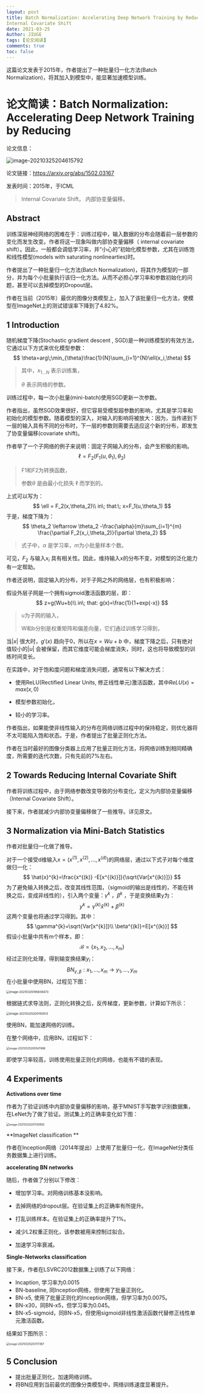 ```yaml
---
layout: post
title: Batch Normalization: Accelerating Deep Network Training by Reducing
Internal Covariate Shift
date: 2021-03-25
Author: JIUGE 
tags: [论文阅读]
comments: true
toc: false
---
```


这篇论文发表于2015年，作者提出了一种批量归一化方法(Batch Normalization)，将其加入到模型中，能显著加速模型训练。
<!-- more -->

# 论文简读：Batch Normalization: Accelerating Deep Network Training by Reducing

论文信息：

![image-20210325204615792](https://gitee.com/changyv/md-pic/raw/master/20210325204617.png)

论文链接：https://arxiv.org/abs/1502.03167

发表时间：2015年，于ICML

> Internal Covariate Shift， 内部协变量偏移。

## Abstract

训练深层神经网络的困难在于：训练过程中，输入数据的分布会随着前一层参数的变化而发生改变。作者将这一现象叫做内部协变量偏移（ internal covariate shift）。因此，一般都会调低学习率，并“小心的”初始化模型参数，尤其在训练饱和线性模型(models with saturating nonlinearties)时。

作者提出了一种批量归一化方法(Batch Normalization)，将其作为模型的一部分，并为每个小批量执行该归一化方法。从而不必担心学习率和参数初始化的问题，甚至可以去掉模型的Dropout层。

作者在当前（2015年）最优的图像分类模型上，加入了该批量归一化方法，使模型在ImageNet上的测试错误率下降到了4.82%。

## 1 Introduction

随机梯度下降(Stochastic gradient
descent , SGD)是一种训练模型的有效方法，它通过以下方式来优化模型参数：
$$
\theta=arg\;\min_{\theta}\frac{1}{N}\sum_{i=1}^{N}\ell(x_i,\theta)
$$

> 其中，$x_{1...N}$ 表示训练集，
>
> $\theta$ 表示网络的参数。

训练过程中，每一次小批量(mini-batch)使用SGD更新一次参数。

作者指出，虽然SGD效果很好，但它容易受模型超参数的影响，尤其是学习率和初始化的模型参数。随着模型的深入，对输入的影响将被放大：因为，当传递到下一层的输入具有不同的分布时，下一层的参数则需要去适应这个新的分布，即发生了协变量偏移(covariate shift)。

作者举了一个子网络的例子来说明：固定子网输入的分布，会产生积极的影响。
$$
\ell=F_2(F_1(u,\theta_1),\theta_2)
$$

> F1和F2为转换函数，
>
> 参数$\theta$ 是由最小化损失 $\ell$ 而学到的。

上式可以写为：
$$
\ell = F_2(x,\theta_2)\\
in\; that:\; x=F_1(u,\theta_1)
$$
于是，梯度下降为：
$$
\theta_2 \leftarrow \theta_2 -\frac{\alpha}{m}\sum_{i=1}^{m}
\frac{\partial F_2(x_i,\theta_2)}{\partial \theta_2}
$$

> 式子中，$\alpha$ 是学习率，$m$为小批量样本个数。

可见，$F_2$ 与输入$x_i$ 具有相关性。因此，维持输入x的分布不变，对模型的泛化能力有一定帮助。

作者还说明，固定输入的分布，对于子网之外的网络层，也有积极影响：

假设外层子网是一个拥有sigmoid激活函数的层，即：
$$
z=g(Wu+b)\\
in\; that: g(x)=\frac{1}{1+exp(-x)}
$$

> u为子网的输入，
>
> W和b分别是权重矩阵和偏差向量，它们通过训练学习得到，

当$|x|$ 很大时，$g'(x)$ 趋向于0，所以在$x=Wu+b$ 中，梯度下降之后，只有绝对值较小的$|u|$ 会被保留，而其它维度可能会梯度消失，同时，这也将导致模型的训练时间变长。

在实践中，对于饱和度问题和梯度消失问题，通常有以下解决方式：

+ 使用ReLU(Rectified Linear Units, 修正线性单元)激活函数，其中$ReLU(x)=max(x,0)$

+ 模型参数初始化，
+ 较小的学习率。

作者指出，如果能使非线性输入的分布在网络训练过程中的保持稳定，则优化器将不太可能陷入饱和状态。于是，作者提出了批量正则化方法。

作者在当时最好的图像分类器上应用了批量正则化方法，将网络训练到相同精确度，所需要的迭代次数，只有先前的7%左右。

## 2  Towards Reducing Internal Covariate Shift

作者将训练过程中，由于网络参数改变导致的分布变化，定义为内部协变量偏移（Internal Covariate Shift）。

接下来，作者就减少内部协变量偏移做了一些推导。详见原文。

## 3 Normalization via Mini-Batch Statistics

作者对批量归一化做了推导。

对于一个接受d维输入$x=(x^{(1)},x^{(2)},...,x^{(d)})$的网络层，通过以下式子对每个维度做归一化：
$$
\hat{x}^{k}=\frac{x^{(k)} -E[x^{(k)}]}{\sqrt{Var[x^{(k)}]}}
$$
为了避免输入转换之后，改变其线性范围，（sigmoid的输出是线性的，不能在转换之后，变成非线性的），引入两个变量：$\gamma^{k}$ ，$\beta^{k}$ ，于是变换结果y为：
$$
y^{k}=\gamma^{(k)}\hat{x}^{(k)}+\beta^{(k)}
$$
这两个变量也将通过学习得到。其中：
$$
\gamma^{k}=\sqrt{Var[x^{k}]}\\
\beta^{(k)}=E[x^{(k)}]
$$
假设小批量中共有m个样本，即：
$$
\mathcal{B}=\{x_1,x_2,...,x_m\}
$$
经过正则化处理，得到输变换结果$y_i$：
$$
BN_{\gamma,\beta}:x_1,...,x_m \rightarrow y_1,...,y_m
$$
在小批量中使用BN，过程见下图：

<img src="https://gitee.com/changyv/md-pic/raw/master/20210325195849.png" alt="image-20210325195839473" style="zoom:55%;" />

根据链式求导法则，正则化转换之后，反传梯度，更新参数，计算如下所示：

<img src="https://gitee.com/changyv/md-pic/raw/master/20210325200152.png" alt="image-20210325200150513" style="zoom:55%;" />

使用BN，能加速网络的训练。

在整个网络中，应用BN，过程如下：

<img src="https://gitee.com/changyv/md-pic/raw/master/20210325200549.png" alt="image-20210325200547488" style="zoom:50%;" />

即使学习率较高，训练使用批量正则化的网络，也能有不错的表现。

## 4 Experiments

**Activations over time**

作者为了验证训练中内部协变量偏移的影响，基于MNIST手写数字识别数据集，在LeNet为了做了验证。测试集上的正确率变化如下图：

<img src="https://gitee.com/changyv/md-pic/raw/master/20210325201132.png" alt="image-20210325201130930" style="zoom:50%;" />

**ImageNet classification **

作者在Inception网络（2014年提出）上使用了批量归一化，在ImageNet分类任务数据集上进行训练。

**accelerating BN networks**

随后，作者做了分别以下修改：

+ 增加学习率。对网络训练基本没影响。

+ 去掉网络的dropout层。在验证集上的正确率有所提升。
+ 打乱训练样本。在验证集上的正确率提升了1%。
+ 减少L2权重正则化，该参数被用来控制过拟合。
+ 加速学习率衰减。

**Single-Networks classification**

接下来，作者在LSVRC2012数据集上训练了以下网络：

+ Incaption, 学习率为0.0015
+ BN-baseline, 同Inception网络，但使用了批量正则化。
+ BN-x5, 使用了批量正则化的Inception网络，但学习率为0.0075。
+ BN-x30，同BN-x5，但学习率为0.045。
+ BN-x5-sigmoid，同BN-x5，但使用sigmoid非线性激活函数代替修正线性单元激活函数。

结果如下图所示：

<img src="https://gitee.com/changyv/md-pic/raw/master/20210325203118.png" alt="image-20210325203117367" style="zoom:50%;" />

## 5 Conclusion

+ 提出批量正则化，加速网络训练。
+ 将BN应用到当前最优的图像分类模型中，网络训练速度显著提升。
